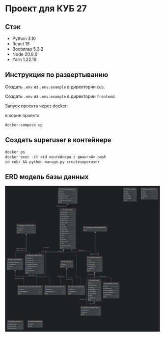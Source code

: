 # Проект для КУБ 27

## Стэк

- Python 3.10
- React 18
- Bootstrap 5.3.2
- Node 20.9.0
- Yarn 1.22.19

## Инструкция по развертыванию

Создать `.env` из `.env.example` в директории `cub`.

Создать `.env` из `.env.example` в директории `frontend`.

[//]: # (Установка зависимостей:)

[//]: # ()
[//]: # (```shell)

[//]: # (pip install -r requirements.txt)

[//]: # (```)

[//]: # (```shell)

[//]: # (&#40; cd frontend/src/ && yarn install &#41;)

[//]: # (```)

[//]: # ()
[//]: # (Запуск миграций:)

[//]: # ()
[//]: # (```shell)

[//]: # (python ./cub/manage.py migrate)

[//]: # (```)

[//]: # ()
[//]: # (Запуск приложения:)

[//]: # ()
[//]: # (```shell)

[//]: # (python ./cub/manage.py runserver)

[//]: # (```)

[//]: # (```shell)

[//]: # (&#40; cd frontend/src/ && yarn start &#41;)

[//]: # (```)

[//]: # ()
[//]: # (Админка доступна по адресу http://localhost:8000/admin/)

[//]: # ()
[//]: # (Запуск бота:)

[//]: # ()
[//]: # (```shell)

[//]: # (python ./cub/manage.py bot)

[//]: # (```)

Запуск проекта через docker:

в корне проекта

```shell
docker-compose up
```
## Создать superuser в контейнере
```shell
docker ps
docker exec -it <id контейнера с джангой> bash
cd cub/ && python manage.py createsuperuser
```
## ERD модель базы данных

![db.png](db.png)